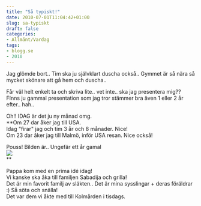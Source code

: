 ```yaml
---
title: "Så typiskt!"
date: 2010-07-01T11:04:42+01:00
slug: sa-typiskt
draft: false
categories:
- Allmänt/Vardag
tags:
- blogg.se
- 2010
---
```

Jag glömde bort.. Tim ska ju självklart duscha också.. Gymmet är så nära så mycket skönare att gå hem och duscha..  
  
Får väl helt enkelt ta och skriva lite.. vet inte.. ska jag presentera mig?? FInns ju gammal presentation som jag tror stämmer bra även 1 eller 2 år efter.. hah..  
  
Oh!! IDAG är det ju ny månad omg.  
**Om 27 dar åker jag till USA.  
Idag "firar" jag och tim 3 år och 8 månader. Nice!  
Om 23 dar åker jag till Malmö, inför USA resan. Nice också!  
  
Pouss! Bilden är.. Ungefär ett år gamal  
![](/assets/images/blogg.se/dsc00554_96257416.jpg)  
**  
  
  
Pappa kom med en prima idé idag!  
Vi kanske ska åka till familjen Sabadija och grilla!  
Det är min favorit familj av släkten.. Det är mina sysslingar + deras föräldrar :) Så söta och snälla!  
Det var dem vi åkte med till Kolmården i tisdags.